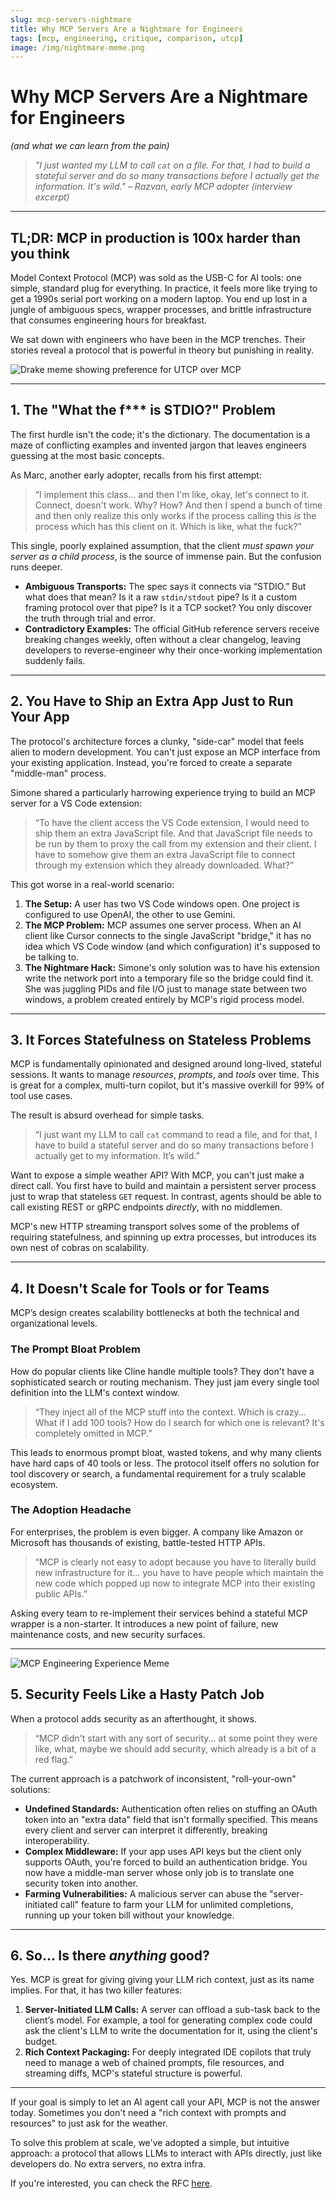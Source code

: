 ```yaml
---
slug: mcp-servers-nightmare
title: Why MCP Servers Are a Nightmare for Engineers
tags: [mcp, engineering, critique, comparison, utcp]
image: /img/nightmare-meme.png
---
```


# Why MCP Servers Are a Nightmare for Engineers

*(and what we can learn from the pain)*

> *"I just wanted my LLM to call `cat` on a file. For that, I had to build a stateful server and do so many transactions before I actually get the information. It's wild." – Razvan, early MCP adopter (interview excerpt)*

<!--truncate-->

---

## TL;DR: MCP in production is 100x harder than you think

Model Context Protocol (MCP) was sold as the USB-C for AI tools: one simple, standard plug for everything. In practice, it feels more like trying to get a 1990s serial port working on a modern laptop. You end up lost in a jungle of ambiguous specs, wrapper processes, and brittle infrastructure that consumes engineering hours for breakfast.

We sat down with engineers who have been in the MCP trenches. Their stories reveal a protocol that is powerful in theory but punishing in reality.

![Drake meme showing preference for UTCP over MCP](/img/drake-meme.png)

---

## 1. The "What the f*** is STDIO?" Problem

The first hurdle isn't the code; it's the dictionary. The documentation is a maze of conflicting examples and invented jargon that leaves engineers guessing at the most basic concepts.

As Marc, another early adopter, recalls from his first attempt:

> “I implement this class… and then I'm like, okay, let's connect to it. Connect, doesn't work. Why? How? And then I spend a bunch of time and then only realize this only works if the process calling this *is* the process which has this client on it. Which is like, what the fuck?”

This single, poorly explained assumption, that the client *must spawn your server as a child process*, is the source of immense pain. But the confusion runs deeper.

*   **Ambiguous Transports:** The spec says it connects via “STDIO.” But what does that mean? Is it a raw `stdin/stdout` pipe? Is it a custom framing protocol over that pipe? Is it a TCP socket? You only discover the truth through trial and error.
*   **Contradictory Examples:** The official GitHub reference servers receive breaking changes weekly, often without a clear changelog, leaving developers to reverse-engineer why their once-working implementation suddenly fails.

---

## 2. You Have to Ship an Extra App Just to Run Your App

The protocol's architecture forces a clunky, "side-car" model that feels alien to modern development. You can't just expose an MCP interface from your existing application. Instead, you're forced to create a separate "middle-man" process.

Simone shared a particularly harrowing experience trying to build an MCP server for a VS Code extension:

> “To have the client access the VS Code extension, I would need to ship them an extra JavaScript file. And that JavaScript file needs to be run by them to proxy the call from my extension and their client. I have to somehow give them an extra JavaScript file to connect through my extension which they already downloaded. What?”

This got worse in a real-world scenario:

1.  **The Setup:** A user has two VS Code windows open. One project is configured to use OpenAI, the other to use Gemini.
2.  **The MCP Problem:** MCP assumes one server process. When an AI client like Cursor connects to the single JavaScript "bridge," it has no idea which VS Code window (and which configuration) it's supposed to be talking to.
3.  **The Nightmare Hack:** Simone's only solution was to have his extension write the network port into a temporary file so the bridge could find it. She was juggling PIDs and file I/O just to manage state between two windows, a problem created entirely by MCP's rigid process model.

---

## 3. It Forces Statefulness on Stateless Problems

MCP is fundamentally opinionated and designed around long-lived, stateful sessions. It wants to manage *resources*, *prompts*, and *tools* over time. This is great for a complex, multi-turn copilot, but it's massive overkill for 99% of tool use cases.

The result is absurd overhead for simple tasks.

> “I just want my LLM to call `cat` command to read a file, and for that, I have to build a stateful server and do so many transactions before I actually get to my information. It’s wild.”

Want to expose a simple weather API? With MCP, you can't just make a direct call. You first have to build and maintain a persistent server process just to wrap that stateless `GET` request. In contrast, agents should be able to call existing REST or gRPC endpoints *directly*, with no middlemen.

MCP's new HTTP streaming transport solves some of the problems of requiring statefulness, and spinning up extra processes, but introduces its own nest of cobras on scalability. 

---

## 4. It Doesn't Scale for Tools or for Teams

MCP’s design creates scalability bottlenecks at both the technical and organizational levels.

### The Prompt Bloat Problem
How do popular clients like Cline handle multiple tools? They don't have a sophisticated search or routing mechanism. They just jam every single tool definition into the LLM's context window.

> “They inject all of the MCP stuff into the context. Which is crazy... What if I add 100 tools? How do I search for which one is relevant? It's completely omitted in MCP.”

This leads to enormous prompt bloat, wasted tokens, and why many clients have hard caps of 40 tools or less. The protocol itself offers no solution for tool discovery or search, a fundamental requirement for a truly scalable ecosystem.

### The Adoption Headache
For enterprises, the problem is even bigger. A company like Amazon or Microsoft has thousands of existing, battle-tested HTTP APIs.

> “MCP is clearly not easy to adopt because you have to literally build new infrastructure for it... you have to have people which maintain the new code which popped up now to integrate MCP into their existing public APIs.”

Asking every team to re-implement their services behind a stateful MCP wrapper is a non-starter. It introduces a new point of failure, new maintenance costs, and new security surfaces.

---

![MCP Engineering Experience Meme](/img/mcp-meme.png)


## 5. Security Feels Like a Hasty Patch Job

When a protocol adds security as an afterthought, it shows.

> “MCP didn't start with any sort of security... at some point they were like, what, maybe we should add security, which already is a bit of a red flag.”

The current approach is a patchwork of inconsistent, "roll-your-own" solutions:
*   **Undefined Standards:** Authentication often relies on stuffing an OAuth token into an "extra data" field that isn't formally specified. This means every client and server can interpret it differently, breaking interoperability.
*   **Complex Middleware:** If your app uses API keys but the client only supports OAuth, you're forced to build an authentication bridge. You now have a middle-man server whose only job is to translate one security token into another.
*   **Farming Vulnerabilities:** A malicious server can abuse the "server-initiated call" feature to farm your LLM for unlimited completions, running up your token bill without your knowledge.

---

## 6. So… Is there *anything* good?

Yes. MCP is great for giving giving your LLM rich context, just as its name implies. For that, it has two killer features:

1.  **Server-Initiated LLM Calls:** A server can offload a sub-task back to the client’s model. For example, a tool for generating complex code could ask the client's LLM to write the documentation for it, using the client's budget.
2.  **Rich Context Packaging:** For deeply integrated IDE copilots that truly need to manage a web of chained prompts, file resources, and streaming diffs, MCP's stateful structure is powerful.

---
If your goal is simply to let an AI agent call your API, MCP is not the answer today. Sometimes you don't need a "rich context with prompts and resources" to just ask for the weather.

To solve this problem at scale, we've adopted a simple, but intuitive approach: a protocol that allows LLMs to interact with APIs directly, just like developers do. No extra servers, no extra infra. 

If you're interested, you can check the RFC [here](https://www.utcp.io/about/RFC).